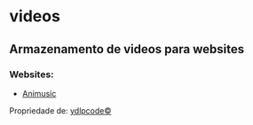 # videos
## Armazenamento de videos para websites
### Websites:
* <a href='https://animusic.herokuapp.com'>Animusic</a>

Propriedade de: <a href='https://ydlpcode.herokuapp.com'>ydlpcode:copyright:</a>
